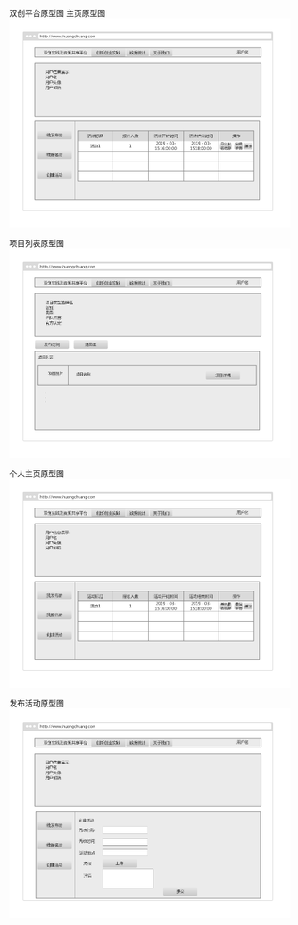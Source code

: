 双创平台原型图
主页原型图
![image](https://github.com/sjtusoftwareinnovation/SoftwareInnovation/blob/master/doc/%E5%8E%9F%E5%9E%8B%E5%9B%BE/%E4%B8%AA%E4%BA%BA%E4%B8%BB%E9%A1%B5.png)

项目列表原型图
![image](https://github.com/sjtusoftwareinnovation/SoftwareInnovation/blob/master/doc/%E5%8E%9F%E5%9E%8B%E5%9B%BE/%E9%A1%B9%E7%9B%AE%E5%88%97%E8%A1%A8.png)

个人主页原型图
![image](https://github.com/sjtusoftwareinnovation/SoftwareInnovation/blob/master/doc/%E5%8E%9F%E5%9E%8B%E5%9B%BE/%E4%B8%AA%E4%BA%BA%E4%B8%BB%E9%A1%B5.png)

发布活动原型图
![image](https://github.com/sjtusoftwareinnovation/SoftwareInnovation/blob/master/doc/%E5%8E%9F%E5%9E%8B%E5%9B%BE/%E5%8F%91%E5%B8%83%E6%B4%BB%E5%8A%A8.png)
